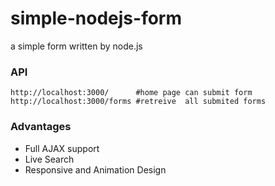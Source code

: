 # simple-nodejs-form
a simple form written by node.js

### API

    http://localhost:3000/      #home page can submit form
    http://localhost:3000/forms #retreive  all submited forms
### Advantages
* Full AJAX support
* Live Search
* Responsive and Animation Design
